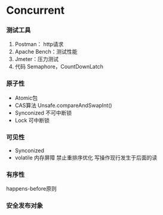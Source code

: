 # Concurrent

### 测试工具
1. Postman： http请求
2. Apache Bench：测试性能
3. Jmeter：压力测试
4. 代码 Semaphore，CountDownLatch

### 原子性
- Atomic包 
- CAS算法 Unsafe.compareAndSwapInt() 
- Synconized 不可中断锁
- Lock 可中断锁

### 可见性
- Synconized
- volatile 内存屏障 禁止重排序优化 写操作现行发生于后面的读

### 有序性
happens-before原则

### 安全发布对象
